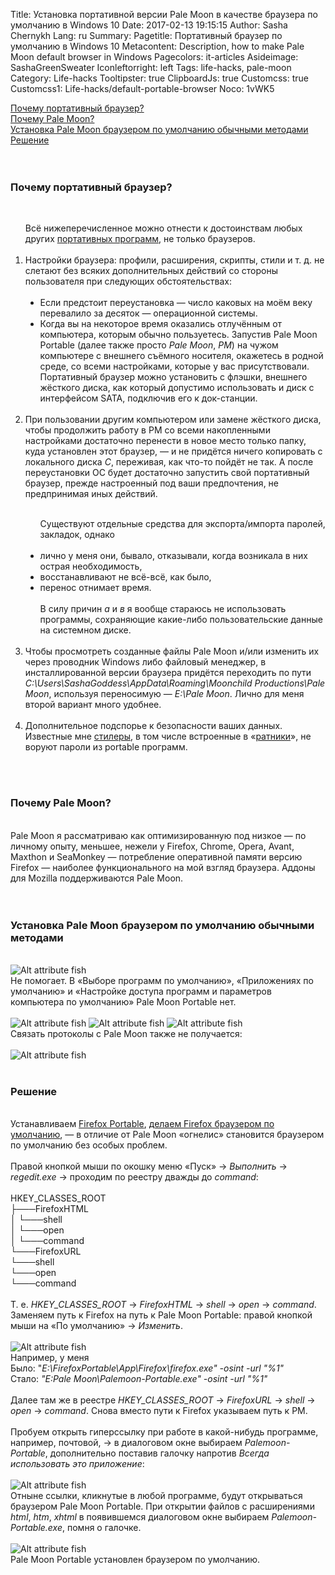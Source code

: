 Title: Установка портативной версии Pale Moon в качестве браузера по умолчанию в Windows 10
Date: 2017-02-13 19:15:15
Author: Sasha Chernykh
Lang: ru
Summary:
Pagetitle: Портативный браузер по умолчанию в Windows 10
Metacontent: Description, how to make Pale Moon default browser in Windows
Pagecolors: it-articles
Asideimage: SashaGreenSweater
Iconleftorright: left
Tags: life-hacks, pale-moon
Category: Life-hacks
Tooltipster: true
ClipboardJs: true
Customcss: true
Customcss1: Life-hacks/default-portable-browser
Noco: 1vWK5

<a href="#Why-Portable" target="_self">Почему портативный браузер?</a>
<br />
<a href="#Why-Pale-Moon" target="_self">Почему Pale Moon?</a>
<br />
<a href="#Not-work" target="_self">Установка Pale Moon браузером по умолчанию обычными методами</a>
<br />
<a href="#Solution" target="_self">Решение</a>
<br />
<br />
<br />
<h3 id="Why-Portable">Почему портативный браузер?</h3>
<br />
<ol>
	Всё нижеперечисленное можно отнести к достоинствам любых других <a href="http://computerstory.ru/?p=3524">портативных программ</a>, не только браузеров.
	<br />
	<br />
	<li>Настройки браузера: профили, расширения, скрипты, стили и т. д. не слетают без всяких дополнительных действий со стороны пользователя при следующих обстоятельствах:
		<br />
		<br />
		<ul type="disc">
			<li>Если предстоит переустановка — число каковых на моём веку перевалило за десяток — операционной системы.</li>
			<li>Когда вы на некоторое время оказались отлучённым от компьютера, которым обычно пользуетесь. Запустив Pale Moon Portable (далее также просто <em>Pale Moon</em>, <em>PM</em>) на чужом компьютере c внешнего съёмного носителя, окажетесь в родной среде, со всеми настройками, которые у вас присутствовали. Портативный браузер можно установить с флэшки, внешнего жёсткого диска, как который допустимо использовать и диск с интерфейсом SATA, подключив его к док-станции.</li>
		</ul>
		<br />
	</li>
	<li>При пользовании другим компьютером или замене жёсткого диска, чтобы продолжить работу в PM со всеми накопленными настройками достаточно перенести в новое место только папку, куда установлен этот браузер, — и не придётся ничего копировать с локального диска
		<dfn>С</dfn>, переживая, как что-то пойдёт не так. А после переустановки ОС будет достаточно запустить свой портативный браузер, прежде настроенный под ваши предпочтения, не предпринимая иных действий.</li>
	<br />
	<ul type="disc" class="russianletters">Существуют отдельные средства для экспорта/импорта паролей, закладок, однако
		<br />
		<br />
		<li> лично у меня они, бывало, отказывали, когда возникала в них острая необходимость,</li>
		<li> восстанавливают не всё-всё, как было,</li>
		<li> перенос отнимает время.</li>
		<br /> В силу причин
		<dfn>а</dfn> и
		<dfn>в</dfn> я вообще стараюсь не использовать программы, сохраняющие какие-либо пользовательские данные на системном диске.
	</ul>
	<br />
	<li>Чтобы просмотреть созданные файлы Pale Moon и/или изменить их через проводник Windows либо файловый менеджер, в инсталлированной версии браузера придётся переходить по пути
		<dfn>C:\Users\SashaGoddess\AppData\Roaming\Moonchild Productions\Pale Moon</dfn>, используя переносимую —
		<dfn>E:\Pale Moon</dfn>. Лично для меня второй вариант много удобнее.</li>
	<br />
	<li>Дополнительное подспорье к безопасности ваших данных. Известные мне <a href="http://tophope.ru/threads/%D0%A7%D1%82%D0%BE-%D1%82%D0%B0%D0%BA%D0%BE%D0%B5-%D1%81%D1%82%D0%B8%D0%BB%D0%B5%D1%80-%D1%81%D1%82%D0%B8%D0%BB%D0%BB%D0%B5%D1%80-stealer-%D0%B8-%D0%B1%D0%BE%D1%80%D1%8C%D0%B1%D0%B0-%D1%81-%D0%BD%D0%B8%D0%BC.1965/">стилеры</a>, в том числе встроенные в «<a href="http://www.spy-soft.net/chto-takoe-rat/">ратники</a>», не воруют пароли из portable программ.</li>
</ol>
<br />
<br />
<h3 id="Why-Pale-Moon">Почему Pale Moon?</h3>
<br /> Pale Moon я рассматриваю как оптимизированную под низкое — по личному опыту, меньшее, нежели у Firefox, Chrome, Opera, Avant, Maxthon и SeaMonkey — потребление оперативной памяти версию Firefox — наиболее функционального на мой взгляд браузера. Аддоны для Mozilla поддерживаются Pale Moon.
<br />
<br />
<br />
<h3 id="Not-work">Установка Pale Moon браузером по умолчанию обычными методами</h3>
<br />
<img src="https://i.imgur.com/gQywm8B.png" alt="Alt attribute fish">
<br /> Не помогает. В «Выборе программ по умолчанию», «Приложениях по умолчанию» и «Настройке доступа программ и параметров компьютера по умолчанию» Pale Moon Portable нет.
<br />
<br />
<img src="https://i.imgur.com/HCIt8xR.png" alt="Alt attribute fish">
<img src="https://i.imgur.com/l9HgjBJ.png" alt="Alt attribute fish">
<img src="https://i.imgur.com/LNFEjsi.png" alt="Alt attribute fish">
<br /> Связать протоколы с Pale Moon также не получается:
<br />
<br />
<img src="https://i.imgur.com/UiS638u.png" alt="Alt attribute fish">
<br />
<br />
<h3 id="Solution">Решение</h3>
<br /> Устанавливаем <a href="http://portableapps.com/apps/internet/firefox_portable">Firefox Portable</a>, <a href="https://support.mozilla.org/ru/kb/kak-sdelat-firefox-brauzerom-po-umolchaniyu">делаем Firefox браузером по умолчанию</a>, — в отличие от Pale Moon «огнелис» становится браузером по умолчанию без особых проблем.
<br />
<br />Правой кнопкой мыши по окошку меню «Пуск» → <em>Выполнить</em> → <em>regedit.exe</em> → проходим по реестру дважды до <em>command</em>:
<br />
<br />HKEY_CLASSES_ROOT
<br />├───FirefoxHTML
<br />│ └───shell
<br />│ └───open
<br />│ └───command
<br />└───FirefoxURL
<br />└───shell
<br />└───open
<br />└───command
<br />
<br /> Т. е. <em>HKEY_CLASSES_ROOT</em> → <em>FirefoxHTML</em> → <em>shell</em> → <em>open</em> → <em>command</em>. Заменяем путь к Firefox на путь к Pale Moon Portable: правой кнопкой мыши на «По умолчанию» → <em>Изменить</em>.
<br />
<br />
<img src="https://i.imgur.com/qKogH11.png" alt="Alt attribute fish" />
<br /> Например, у меня
<br />Было: "<em>E:\FirefoxPortable\App\Firefox\firefox.exe" -osint -url "%1"</em>
<br />Стало: <em>"E:Pale Moon\Palemoon-Portable.exe" -osint -url "%1"</em>
<br />
<br /> Далее там же в реестре <em>HKEY_CLASSES_ROOT</em> → <em>FirefoxURL</em> → <em>shell</em> → <em>open</em> → <em>command</em>. Снова вместо пути к Firefox указываем путь к PM.
<br />
<br />Пробуем открыть гиперссылку при работе в какой-нибудь программе, например, почтовой, → в диалоговом окне выбираем <em>Palemoon-Portable</em>, дополнительно поставив галочку напротив <em>Всегда использовать это приложение</em>:
<br />
<br /><img src="https://i.imgur.com/mcGNijr.png" alt="Alt attribute fish" />
<br />Отныне ссылки, кликнутые в любой программе, будут открываться браузером Pale Moon Portable. При открытии файлов с расширениями <em>html</em>, <em>htm</em>, <em>xhtml</em> в появившемся диалоговом окне выбираем <em>Palemoon-Portable.exe</em>, помня о галочке.
<br />
<br />
<img src="https://i.imgur.com/DjwBc2Q.png" alt="Alt attribute fish">
<br /> Pale Moon Portable установлен браузером по умолчанию.
